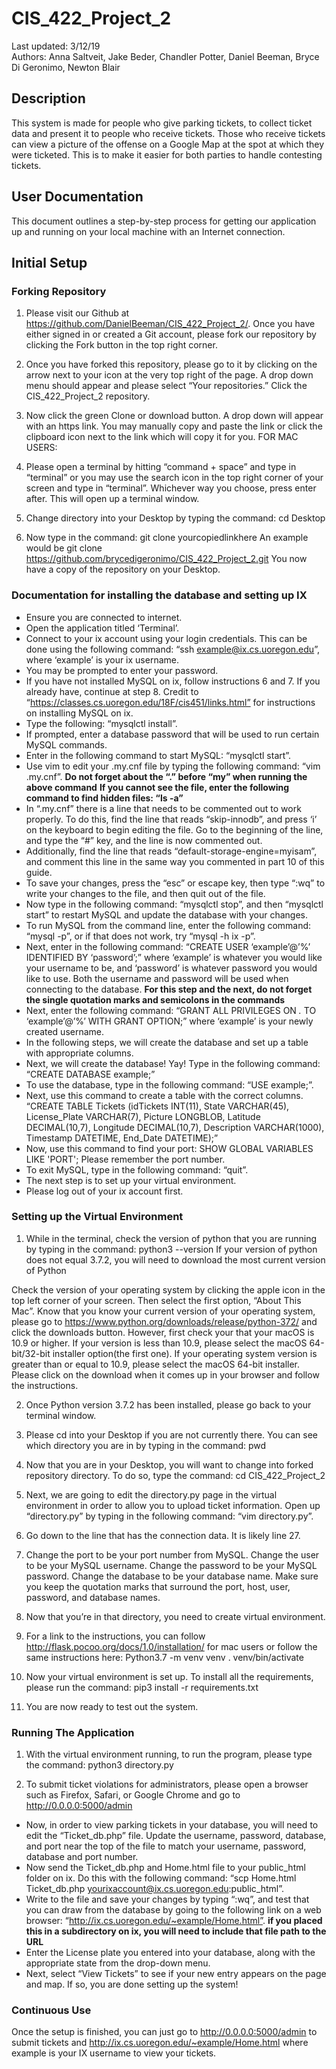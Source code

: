 # CIS_422_Project_2
Last updated: 3/12/19  
Authors: Anna Saltveit, Jake Beder, Chandler Potter, Daniel Beeman, Bryce Di Geronimo, Newton Blair
## Description
This system is made for people who give parking tickets, to collect ticket data and present it to people who receive tickets. Those who receive tickets can view a picture of the offense on a Google Map at the spot at which they were ticketed. This is to make it easier for both parties to handle contesting tickets.
## User Documentation
This document outlines a step-by-step process for getting our application up and running on your local machine with an Internet connection.

## Initial Setup

### Forking Repository

1. Please visit our Github at https://github.com/DanielBeeman/CIS_422_Project_2/. Once you have either signed in or created a Git account, please fork our repository by clicking the Fork button in the top right corner. 

2. Once you have forked this repository, please go to it by clicking on the arrow next to your icon at the very top right of the page. A drop down menu should appear and please select “Your repositories.” Click the CIS_422_Project_2 repository. 

3. Now click the green Clone or download button. A drop down will appear with an https link. You may manually copy and paste the link or click the clipboard icon next to the link which will copy it for you.
FOR MAC USERS:
4. Please open a terminal by hitting “command + space” and type in “terminal” or you may use the search icon in the top right corner of your screen and type in “terminal”. Whichever way you choose, press enter after. This will open up a terminal window.

5. Change directory into your Desktop by typing the command: cd Desktop

6. Now type in the command: git clone yourcopiedlinkhere 
An example would be 
git clone https://github.com/brycedigeronimo/CIS_422_Project_2.git
You now have a copy of the repository on your Desktop.




### Documentation for installing the database and setting up IX
* Ensure you are connected to internet.
* Open the application titled ‘Terminal’.
* Connect to your ix account using your login credentials. This can be done using the following command: “ssh example@ix.cs.uoregon.edu”, where ‘example’ is your ix username. 
* You may be prompted to enter your password.
* If you have not installed MySQL on ix, follow instructions 6 and 7. If you already have, continue at step 8. Credit to “https://classes.cs.uoregon.edu/18F/cis451/links.html” for instructions on installing MySQL on ix.
* Type the following: “mysqlctl install”.
* If prompted, enter a database password that will be used to run certain MySQL commands.
* Enter in the following command to start MySQL: “mysqlctl start”.
* Use vim to edit your .my.cnf file by typing the following command: “vim .my.cnf”.  **Do not forget about the “.” before “my” when running the above command**                                                   **If you cannot see the file, enter the following command to find hidden files: “ls -a”**
* In “.my.cnf” there is a line that needs to be commented out to work properly. To do this, find the line that reads “skip-innodb”, and press ‘i’ on the keyboard to begin editing the file. Go to the beginning of the line, and type the “#” key, and the line is now commented out. 
* Additionally, find the line that reads “default-storage-engine=myisam”, and comment this line in the same way you commented in part 10 of this guide. 
* To save your changes, press the “esc” or escape key, then type “:wq” to write your changes to the file, and then quit out of the file. 
* Now type in the following command: “mysqlctl stop”, and then “mysqlctl start” to restart MySQL and update the database with your changes. 
* To run MySQL from the command line, enter the following command: “mysql -p”, or if that does not work, try “mysql -h ix -p”.
* Next, enter in the following command: “CREATE USER ‘example’@’%’ IDENTIFIED BY ‘password’;” where ‘example’ is whatever you would like your username to be, and ‘password’ is whatever password you would like to use. Both the username and password will be used when connecting to the database.                                                                                    **For this step and the next, do not forget the single quotation marks and semicolons in the commands**
* Next, enter the following command: “GRANT ALL PRIVILEGES ON *.* TO ‘example’@’%’ WITH GRANT OPTION;” where ‘example’ is your newly created username.
* In the following steps, we will create the database and set up a table with appropriate columns.
* Next, we will create the database! Yay! Type in the following command: “CREATE DATABASE example;”
* To use the database, type in the following command: “USE example;”.
* Next, use this command to create a table with the correct columns. “CREATE TABLE Tickets (idTickets INT(11), State  VARCHAR(45), License_Plate VARCHAR(7), Picture LONGBLOB, Latitude DECIMAL(10,7), Longitude DECIMAL(10,7), Description VARCHAR(1000), Timestamp DATETIME, End_Date DATETIME);”
* Now, use this command to find your port: SHOW GLOBAL VARIABLES LIKE 'PORT'; Please remember the port number.
* To exit MySQL, type in the following command: “quit”.
* The next step is to set up your virtual environment.
* Please log out of your ix account first.


### Setting up the Virtual Environment


1. While in the terminal, check the version of python that you are running by typing in the command: python3 --version
If your version of python does not equal 3.7.2, you will need to download the most current version of Python

Check the version of your operating system by clicking the apple icon in the top left corner of your screen. Then select the first option, “About This Mac”. Know that you know your current version of your operating system, please go to https://www.python.org/downloads/release/python-372/ and click the downloads button. However, first check your that your macOS is 10.9 or higher.
If your version is less than 10.9, please select the macOS 64-bit/32-bit installer option(the first one). If your operating system version is greater than or equal to 10.9, please select the macOS 64-bit installer. Please click on the download when it comes up in your browser and follow the instructions. 

2. Once Python version 3.7.2 has been installed, please go back to your terminal window.

3. Please cd into your Desktop if you are not currently there. You can see which directory you are in by typing in the command: pwd 

4. Now that you are in your Desktop, you will want to change into forked repository directory. To do so, type the command: cd CIS_422_Project_2
5. Next, we are going to edit the directory.py page in the virtual environment in order to allow you to upload ticket information. Open up “directory.py” by typing in the following command: “vim directory.py”. 

6. Go down to the line that has the connection data. It is likely line 27.

7. Change the port to be your port number from MySQL. Change the user to be your MySQL username. Change the password to be your MySQL password. Change the database to be your database name. Make sure you keep the quotation marks that surround the port, host, user, password, and database names.


8. Now that you’re in that directory, you need to create virtual environment.

9. For a link to the instructions, you can follow http://flask.pocoo.org/docs/1.0/installation/ for mac users or follow the same instructions here:
Python3.7 -m venv venv
. venv/bin/activate
10. Now your virtual environment is set up. To install all the requirements, please run the command:  pip3 install -r requirements.txt

11. You are now ready to test out the system. 
### Running The Application

1. With the virtual environment running, to run the program, please type the command: 
python3 directory.py

2. To submit ticket violations for administrators, please open a browser such as Firefox, Safari, or Google Chrome and go to http://0.0.0.0:5000/admin











* Now, in order to view parking tickets in your database, you will need to edit the “Ticket_db.php” file. 
Update the username, password, database, and port near the top of the file to match your username, password, database and port number.
* Now send the Ticket_db.php and Home.html file to your public_html folder on ix. Do this with the following command: “scp Home.html Ticket_db.php yourixaccount@ix.cs.uoregon.edu:public_html”.
* Write to the file and save your changes by typing “:wq”, and test that you can draw from the database by going to the following link on a web browser: “http://ix.cs.uoregon.edu/~example/Home.html”.  **if you placed this in a subdirectory on ix, you will need to include that file path to the URL**
* Enter the License plate you entered into your database, along with the appropriate state from the drop-down menu. 
* Next, select “View Tickets” to see if your new entry appears on the page and map. If so, you are done setting up the system! 


### Continuous Use
Once the setup is finished, you can just go to http://0.0.0.0:5000/admin to submit tickets and http://ix.cs.uoregon.edu/~example/Home.html where example is your IX username to view your tickets.


